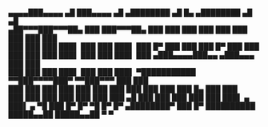    ▄▄▄▄███▄▄▄▄    ▄█  ███▄▄▄▄    ▄█     ▄████████    ▄█    █▄       ▄████████  ▄█        ▄█       
 ▄██▀▀▀███▀▀▀██▄ ███  ███▀▀▀██▄ ███    ███    ███   ███    ███     ███    ███ ███       ███       
 ███   ███   ███ ███▌ ███   ███ ███▌   ███    █▀    ███    ███     ███    █▀  ███       ███       
 ███   ███   ███ ███▌ ███   ███ ███▌   ███         ▄███▄▄▄▄███▄▄  ▄███▄▄▄     ███       ███       
 ███   ███   ███ ███▌ ███   ███ ███▌ ▀███████████ ▀▀███▀▀▀▀███▀  ▀▀███▀▀▀     ███       ███       
 ███   ███   ███ ███  ███   ███ ███           ███   ███    ███     ███    █▄  ███       ███       
 ███   ███   ███ ███  ███   ███ ███     ▄█    ███   ███    ███     ███    ███ ███▌    ▄ ███▌    ▄ 
  ▀█   ███   █▀  █▀    ▀█   █▀  █▀    ▄████████▀    ███    █▀      ██████████ █████▄▄██ █████▄▄██ 
                                                                              ▀         ▀         
